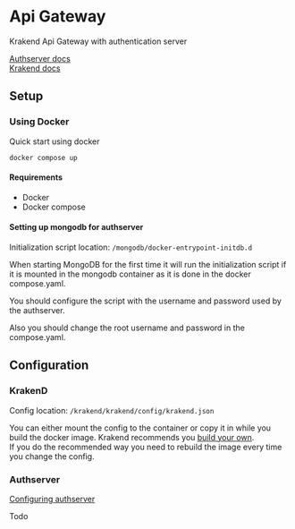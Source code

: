 # Api Gateway

Krakend Api Gateway with authentication server

[Authserver docs](/docs/authserver/authserver.md)  
[Krakend docs](https://www.krakend.io/docs/overview/)

## Setup

### Using Docker

Quick start using docker

```
docker compose up
```

#### Requirements

- Docker
- Docker compose

#### Setting up mongodb for authserver

Initialization script location: `/mongodb/docker-entrypoint-initdb.d`

When starting MongoDB for the first time it will run the initialization script if it is mounted in the mongodb container as it is done in the docker compose.yaml.

You should configure the script with the username and password used by the authserver.

Also you should change the root username and password in the compose.yaml.

## Configuration

### KrakenD

Config location: `/krakend/krakend/config/krakend.json`

You can either mount the config to the container or copy it in while you build the docker image. Krakend recommends you [build your own](https://www.krakend.io/docs/deploying/docker/).  
If you do the recommended way you need to rebuild the image every time you change the config.

### Authserver

[Configuring authserver](/docs/authserver/authserver.md)

Todo
